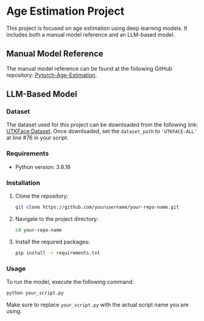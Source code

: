 # Age Estimation Project

This project is focused on age estimation using deep learning models. It includes both a manual model reference and an LLM-based model.

## Manual Model Reference

The manual model reference can be found at the following GitHub repository: [Pytorch-Age-Estimation](https://github.com/manhcuong02/Pytorch-Age-Estimation.git).

## LLM-Based Model

### Dataset

The dataset used for this project can be downloaded from the following link: [UTKFace Dataset](https://susanqq.github.io/UTKFace/). Once downloaded, set the `dataset_path` to `'UTKFACE-ALL'` at line #76 in your script.

### Requirements

- Python version: 3.8.16

### Installation

1. Clone the repository:
   ```bash
   git clone https://github.com/yourusername/your-repo-name.git
   ```
2. Navigate to the project directory:
   ```bash
   cd your-repo-name
   ```
3. Install the required packages:
   ```bash
   pip install -r requirements.txt
   ```

### Usage

To run the model, execute the following command:
```bash
python your_script.py
```

Make sure to replace `your_script.py` with the actual script name you are using.
